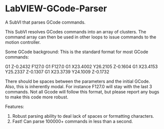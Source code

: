 # LabVIEW-GCode-Parser
A SubVI that parses GCode commands.

This SubVI resolves GCodes commands into an array of clusters.  The command array can then be used in other loops to issue commands to the motion controller.  

Some GCode background:
This is the standard format for most GCode commands:

  G1 Z-0.2432 F127.0
  G1 F127.0
  G1 X23.4002 Y26.2105 Z-0.1604
  G1 X23.4153 Y25.2337 Z-0.1307
  G1 X23.3739 Y24.1009 Z-0.1732

There should be spaces between the parameters and the initial GCode.
Also, this is inherently modal. For instance F127.0 will stay with the last 3 commands.
Not all Gcode will follow this format, but please report any bugs to make this code more robust.

Features:

1. Robust parsing ability to deal lack of spaces or formatting characters.
2. Fast! Can parse 100000+ commands in less than a second.

